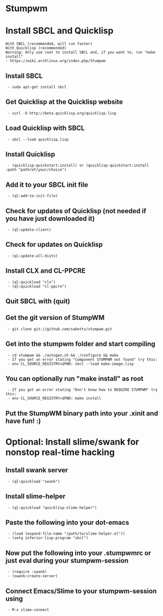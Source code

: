 Stumpwm
=======

# Install SBCL and Quicklisp
    With SBCL (recommended, will run faster)
    With Quicklisp (recommended)
    Warning: Only use root to install SBCL and, if you want to, run "make install"
    - https://wiki.archlinux.org/index.php/Stumpwm

## Install SBCL

     - sudo apt-get install sbcl

## Get Quicklisp at the Quicklisp website

     - curl -O http://beta.quicklisp.org/quicklisp.lisp

## Load Quicklisp with SBCL

     - sbcl --load quicklisp.lisp

## Install Quicklisp

     - (quicklisp-quickstart:install) or (quicklisp-quickstart:install :path "path/of/your/choice")

## Add it to your SBCL init file

     - (ql:add-to-init-file)

## Check for updates of Quicklisp (not needed if you have just downloaded it)

     - (ql:update-client)

## Check for updates on Quicklisp

     - (ql:update-all-dists)

## Install CLX and CL-PPCRE

     - (ql:quickload "clx")
     - (ql:quickload "cl-ppcre")

## Quit SBCL with (quit)
## Get the git version of StumpWM

     - git clone git://github.com/sabetts/stumpwm.git

## Get into the stumpwm folder and start compiling

     - cd stumpwm && ./autogen.sh && ./configure && make
     - If you get an error stating "Component STUMPWM not found" try this:
     - env CL_SOURCE_REGISTRY=$PWD: sbcl --load make-image.lisp

## You can optionally run "make install" as root

     - If you get an error stating "Don't know how to REQUIRE STUMPWM" try this:
     - env CL_SOURCE_REGISTRY=$PWD: make install

## Put the StumpWM binary path into your .xinit and have fun! :)

# Optional: Install slime/swank for nonstop real-time hacking
## Install swank server

     - (ql:quickload "swank")

## Install slime-helper

     - (ql:quickload "quicklisp-slime-helper")

## Paste the following into your dot-emacs

     - (load (expand-file-name "/path/to/slime-helper.el"))
     - (setq inferior-lisp-program "sbcl")

## Now put the following into your .stumpwmrc or just eval during your stumpwm-session

     - (require :swank)
     - (swank:create-server)

## Connect Emacs/Slime to your stumpwm-session using

     - M-x slime-connect
